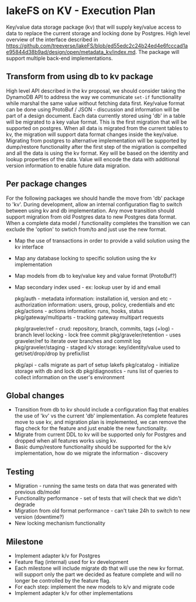 # lakeFS on KV - Execution Plan

Key/value data storage package (kv) that will supply key/value access to data to replace the current storage and locking done by Postgres.
High level overview of the interface described in https://github.com/treeverse/lakeFS/blob/ed55edc2c24b24ed4e6fcccad1ae95844d38b9ad/design/open/metadata_kv/index.md. The package will support multiple back-end implementations.

## Transform from using db to kv package

High level API described in the kv proposal, we should consider taking the DynamoDB API to address the way we communicate `set-if` functionality while marshal the same value without fetching data first.
Key/value format can be done using ProtoBuf / JSON - discussion and information will be part of a design document.
Each data currently stored using 'db' in a table will be migrated to a key value format. This is the first migration that will be supported on postgres. When all data is migrated from the current tables to kv, the migration will support data format changes inside the key/value.
Migrating from postgres to alternative implementation will be supported by dump/restore functionality after the first step of the migration is compelted and all the data is using the kv format.
Key will be based on the identity and lookup properties of the data.
Value will encode the data with additional version information to enable future data migration.

## Per package changes

For the following packages we should handle the move from 'db' package to 'kv'.
During development, allow an internal configuration flag to switch between using kv and db implementation.
Any move transition should support migration from old Postgres data to new Postgres data format.
When a complete data model / functionality completes the transition we can exclude the 'option' to swtich from/to and just use the new format.

- Map the use of transactions in order to provide a valid solution using the kv interface
- Map any database locking to specific solution using the kv implementation
- Map models from db to key/value key and value format (ProtoBuf?)
- Map secondary index used - ex: lookup user by id and email

    pkg/auth
        - metadata information: installation id, version and etc
        - authorization information: users, group, policy, credentials and etc
    pkg/actions
        - actions information: runs, hooks, status
    pkg/gateway/multiparts
        - tracking gateway multipart requests

    pkg/graveler/ref
        - crud: repository, branch, commits, tags (+log)
        - branch level locking
        - lock free commit
    pkg/graveler/retention
        - uses graveler/ref to iterate over branches and commit log
    pkg/graveler/staging
        - staged k/v storage: key/identity/value used to get/set/drop/drop by prefix/list

    pkg/api
        - calls migrate as part of setup lakefs
    pkg/catalog
        - initialize storage with db and lock db
    pkg/diagnostics
        - runs list of queries to collect information on the user's environment

## Global changes

- Transition from db to kv should include a configuration flag that enables the use of 'kv' vs the current 'db' implementation.
  As complete features move to use kv, and migration plan is implemented, we can remove the flag check for the feature and just enable the new functionality.
- Migrate from current DDL to kv will be supported only for Postgres and dropped when all features works using kv.
- Basic dump/restore functionality should be supported for the k/v implementation, how do we migrate the information - discovery

## Testing

- Migration - running the same tests on data that was generated with previous db/model
- Functionality performance - set of tests that will check that we didn't degrade
- Migration from old format performance - can't take 24h to switch to new version (downtime?)
- New locking mechanism functionality

## Milestone

- Implement adapter k/v for Postgres
- Feature flag (internal) used for kv development
- Each milestone will include migrate db that will use the new kv format. will support only the part we decided as feature complete and will no longer be controlled by the feature flag.
- For each step: implement the new models to k/v and migrate code
- Implement adapter k/v for other implementations

